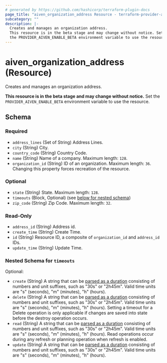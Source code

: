```yaml
---
# generated by https://github.com/hashicorp/terraform-plugin-docs
page_title: "aiven_organization_address Resource - terraform-provider-aiven"
subcategory: ""
description: |-
  Creates and manages an organization address.
  This resource is in the beta stage and may change without notice. Set
  the PROVIDER_AIVEN_ENABLE_BETA environment variable to use the resource.
---
```


# aiven_organization_address (Resource)

Creates and manages an organization address. 

**This resource is in the beta stage and may change without notice.** Set
the `PROVIDER_AIVEN_ENABLE_BETA` environment variable to use the resource.



<!-- schema generated by tfplugindocs -->
## Schema

### Required

- `address_lines` (Set of String) Address Lines.
- `city` (String) City.
- `country_code` (String) Country Code.
- `name` (String) Name of a company. Maximum length: `128`.
- `organization_id` (String) ID of an organization. Maximum length: `36`. Changing this property forces recreation of the resource.

### Optional

- `state` (String) State. Maximum length: `128`.
- `timeouts` (Block, Optional) (see [below for nested schema](#nestedblock--timeouts))
- `zip_code` (String) Zip Code. Maximum length: `32`.

### Read-Only

- `address_id` (String) Address id.
- `create_time` (String) Create Time.
- `id` (String) Resource ID, a composite of `organization_id` and `address_id` IDs.
- `update_time` (String) Update Time.

<a id="nestedblock--timeouts"></a>
### Nested Schema for `timeouts`

Optional:

- `create` (String) A string that can be [parsed as a duration](https://pkg.go.dev/time#ParseDuration) consisting of numbers and unit suffixes, such as "30s" or "2h45m". Valid time units are "s" (seconds), "m" (minutes), "h" (hours).
- `delete` (String) A string that can be [parsed as a duration](https://pkg.go.dev/time#ParseDuration) consisting of numbers and unit suffixes, such as "30s" or "2h45m". Valid time units are "s" (seconds), "m" (minutes), "h" (hours). Setting a timeout for a Delete operation is only applicable if changes are saved into state before the destroy operation occurs.
- `read` (String) A string that can be [parsed as a duration](https://pkg.go.dev/time#ParseDuration) consisting of numbers and unit suffixes, such as "30s" or "2h45m". Valid time units are "s" (seconds), "m" (minutes), "h" (hours). Read operations occur during any refresh or planning operation when refresh is enabled.
- `update` (String) A string that can be [parsed as a duration](https://pkg.go.dev/time#ParseDuration) consisting of numbers and unit suffixes, such as "30s" or "2h45m". Valid time units are "s" (seconds), "m" (minutes), "h" (hours).
